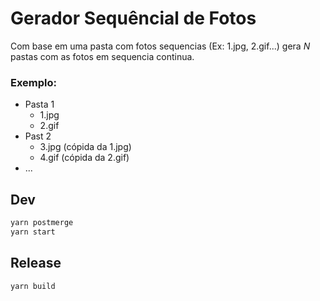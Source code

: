 # Gerador Sequêncial de Fotos

Com base em uma pasta com fotos sequencias (Ex: 1.jpg, 2.gif...) gera *N* pastas com as fotos em sequencia continua.

### Exemplo:  

- Pasta 1  
  - 1.jpg  
  - 2.gif  
- Past 2  
  - 3.jpg (cópida da 1.jpg)
  - 4.gif (cópida da 2.gif)
- ...

## Dev

```bash
yarn postmerge
yarn start
```

## Release

```bash
yarn build
```
